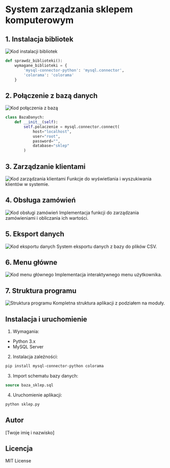 # System zarządzania sklepem komputerowym

## 1. Instalacja bibliotek
![Kod instalacji bibliotek](img/1.png)
```python
def sprawdz_biblioteki():
    wymagane_biblioteki = {
        'mysql-connector-python': 'mysql.connector',
        'colorama': 'colorama'
    }
```

## 2. Połączenie z bazą danych 
![Kod połączenia z bazą](img/2.png)
```python
class BazaDanych:
    def __init__(self):
        self.polaczenie = mysql.connector.connect(
            host="localhost",
            user="root",
            password="",
            database="sklep"
        )
```

## 3. Zarządzanie klientami
![Kod zarządzania klientami](img/3.png)
Funkcje do wyświetlania i wyszukiwania klientów w systemie.

## 4. Obsługa zamówień
![Kod obsługi zamówień](img/4.png)
Implementacja funkcji do zarządzania zamówieniami i obliczania ich wartości.

## 5. Eksport danych
![Kod eksportu danych](img/5.png)
System eksportu danych z bazy do plików CSV.

## 6. Menu główne
![Kod menu głównego](img/6.png)
Implementacja interaktywnego menu użytkownika.

## 7. Struktura programu
![Struktura programu](img/7.png)
Kompletna struktura aplikacji z podziałem na moduły.

## Instalacja i uruchomienie

1. Wymagania:
- Python 3.x
- MySQL Server

2. Instalacja zależności:
```bash
pip install mysql-connector-python colorama
```

3. Import schematu bazy danych:
```sql
source baza_sklep.sql
```

4. Uruchomienie aplikacji:
```bash
python sklep.py
```

## Autor
[Twoje imię i nazwisko]

## Licencja
MIT License